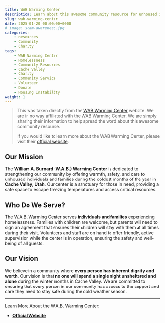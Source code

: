 ```yaml
---
title: WAB Warming Center
description: Learn about this awesome community resource for unhoused individuals in Cache Valley.
slug: wab-warming-center
date: 2025-01-20 00:00:00+0000
# image: scam-awareness.jpg
categories:
    - Resources
    - Community
    - Charity
tags:
    - WAB Warming Center
    - Homelessness
    - Community Resources
    - Cache Valley
    - Charity
    - Community Service
    - Volunteer
    - Donate
    - Housing Instability
weight: 1
---
```


> This was taken directly from the [WAB Warming Center](https://wabwarmingcenter.org) website. We are in no way affiliated with the WAB Warming Center. We are simply sharing their information to help spread the word about this awesome community resource.
>
> If you would like to learn more about the WAB Warming Center, please visit their [official website](https://wabwarmingcenter.org).

## Our Mission

The **William A. Burnard (W.A.B.) Warming Center** is dedicated to strengthening our community by offering warmth, safety, and care to unhoused individuals and families during the coldest months of the year in **Cache Valley, Utah**. Our center is a sanctuary for those in need, providing a safe space to escape freezing temperatures and access critical resources.

## Who Do We Serve?

The W.A.B. Warming Center serves **individuals and families** experiencing homelessness. Families with children are welcome, but parents will need to sign an agreement that ensures their children will stay with them at all times during their visit. Volunteers and staff are on hand to offer friendly, active supervision while the center is in operation, ensuring the safety and well-being of all guests.

## Our Vision

We believe in a community where **every person has inherent dignity and worth**. Our vision is that **no one will spend a single night unsheltered and alone** during the winter months in Cache Valley. We are committed to ensuring that every person in our community has access to the support and care they need to stay safe during the cold weather season.

---

Learn More About the W.A.B. Warming Center:

- **[Official Website](https://wabwarmingcenter.org)**